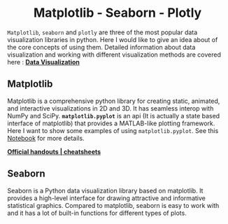 <h1 align="center"> Matplotlib - Seaborn - Plotly </h1>

`Matplotlib`, `seaborn` and `plotly` are three of the most popular data visualization libraries in python. Here I would like to give an idea about of the core concepts of using them. Detailed information about data visualization and working with different visualization methods are covered here : **[Data Visualization](../../05.%20Data_Science-I/Data_visualization.md)**

## Matplotlib 

Matplotlib is a comprehensive python library for creating static, animated, and interactive visualizations in 2D and 3D. It has seamless interop with NumPy and SciPy. **`matplotlib.pyplot`** is an api (It is actually a state based interface of matplotlib) that provides a MATLAB-like plotting framework. Here I want to show some examples of using `matplotlib.pyplot`. See this [Notebook](./Matplotlib_notebook.ipynb) for more details.

**[Official handouts | cheatsheets](https://matplotlib.org/cheatsheets/)**

## Seaborn

Seaborn is a Python data visualization library based on matplotlib. It provides a high-level interface for drawing attractive and informative statistical graphics. Compared to matplotlib, seaborn is easy to work with and it has a lot of built-in functions for different types of plots. 
